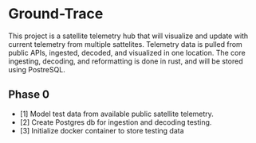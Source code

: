 # Ground-Trace

This project is a satellite telemetry hub that will visualize and update with current telemetry from multiple sattelites. Telemetry data is pulled from public APIs, ingested, decoded, and visualized in one location. The core ingesting, decoding, and reformatting is done in rust, and will be stored using PostreSQL.

## Phase 0

- [1] Model test data from available public satellite telemetry.
- [2] Create Postgres db for ingestion and decoding testing.
- [3] Initialize docker container to store testing data
